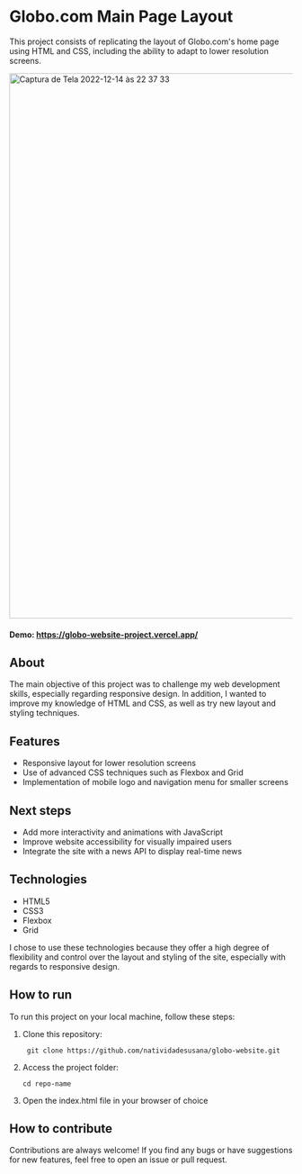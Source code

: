 # Globo.com Main Page Layout
This project consists of replicating the layout of Globo.com's home page using HTML and CSS, including the ability to adapt to lower resolution screens.

<img width="969" alt="Captura de Tela 2022-12-14 às 22 37 33" src="https://user-images.githubusercontent.com/95102911/207753024-8b756ae5-bd41-4800-9dcd-160a7d9fee15.png">

#### Demo: https://globo-website-project.vercel.app/

## About
The main objective of this project was to challenge my web development skills, especially regarding responsive design. In addition, I wanted to improve my knowledge of HTML and CSS, as well as try new layout and styling techniques.

## Features
- Responsive layout for lower resolution screens
- Use of advanced CSS techniques such as Flexbox and Grid
- Implementation of mobile logo and navigation menu for smaller screens

## Next steps
- Add more interactivity and animations with JavaScript
- Improve website accessibility for visually impaired users
- Integrate the site with a news API to display real-time news

## Technologies

- HTML5
- CSS3
- Flexbox
- Grid

I chose to use these technologies because they offer a high degree of flexibility and control over the layout and styling of the site, especially with regards to responsive design.

## How to run
To run this project on your local machine, follow these steps:

1. Clone this repository:

        git clone https://github.com/natividadesusana/globo-website.git
        
3. Access the project folder:

       cd repo-name

4. Open the index.html file in your browser of choice

## How to contribute
Contributions are always welcome! If you find any bugs or have suggestions for new features, feel free to open an issue or pull request.
